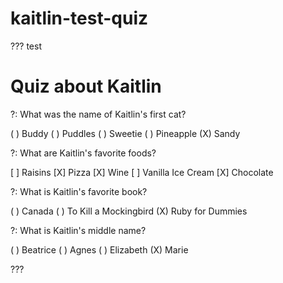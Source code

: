 # kaitlin-test-quiz
???
test
# Quiz about Kaitlin

?: What was the name of Kaitlin's first cat?

( ) Buddy
( ) Puddles
( ) Sweetie
( ) Pineapple
(X) Sandy

?: What are Kaitlin's favorite foods?

[ ] Raisins
[X] Pizza
[X] Wine
[ ] Vanilla Ice Cream
[X] Chocolate


?: What is Kaitlin's favorite book?

( ) Canada
( ) To Kill a Mockingbird
(X) Ruby for Dummies

?: What is Kaitlin's middle name?

( ) Beatrice
( ) Agnes
( ) Elizabeth
(X) Marie

???
